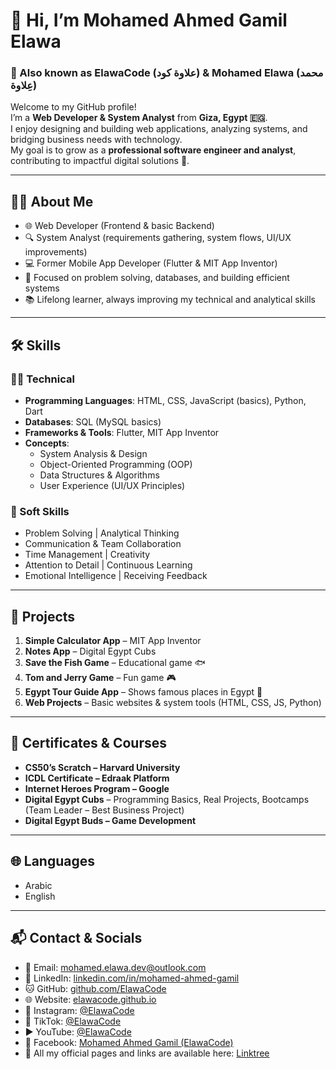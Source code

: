 # 👋 Hi, I’m Mohamed Ahmed Gamil Elawa
### 🔹 Also known as **ElawaCode (علاوة كود)** & **Mohamed Elawa (محمد عِلاوة)**

Welcome to my GitHub profile!  
I’m a **Web Developer & System Analyst** from **Giza, Egypt 🇪🇬**.  
I enjoy designing and building web applications, analyzing systems, and bridging business needs with technology.  
My goal is to grow as a **professional software engineer and analyst**, contributing to impactful digital solutions 🚀.  

---

## 👨‍💻 About Me
- 🌐 Web Developer (Frontend & basic Backend)  
- 🔍 System Analyst (requirements gathering, system flows, UI/UX improvements)  
- 💻 Former Mobile App Developer (Flutter & MIT App Inventor)  
- 🎯 Focused on problem solving, databases, and building efficient systems  
- 📚 Lifelong learner, always improving my technical and analytical skills  

---

## 🛠️ Skills

### 🧑‍💻 Technical
- **Programming Languages**: HTML, CSS, JavaScript (basics), Python, Dart  
- **Databases**: SQL (MySQL basics)  
- **Frameworks & Tools**: Flutter, MIT App Inventor  
- **Concepts**:  
  - System Analysis & Design  
  - Object-Oriented Programming (OOP)  
  - Data Structures & Algorithms  
  - User Experience (UI/UX Principles)  

### 🌟 Soft Skills
- Problem Solving | Analytical Thinking  
- Communication & Team Collaboration  
- Time Management | Creativity  
- Attention to Detail | Continuous Learning  
- Emotional Intelligence | Receiving Feedback  

---

## 🚀 Projects

1. **Simple Calculator App** – MIT App Inventor  
2. **Notes App** – Digital Egypt Cubs  
3. **Save the Fish Game** – Educational game 🐟  
4. **Tom and Jerry Game** – Fun game 🎮  
5. **Egypt Tour Guide App** – Shows famous places in Egypt 🏺  
6. **Web Projects** – Basic websites & system tools (HTML, CSS, JS, Python)  

---

## 📜 Certificates & Courses
- **CS50’s Scratch – Harvard University**  
- **ICDL Certificate – Edraak Platform**  
- **Internet Heroes Program – Google**  
- **Digital Egypt Cubs** – Programming Basics, Real Projects, Bootcamps (Team Leader – Best Business Project)  
- **Digital Egypt Buds – Game Development**  

---

## 🌐 Languages
- Arabic  
- English  

---

## 📬 Contact & Socials
- 📧 Email: [mohamed.elawa.dev@outlook.com](mailto:mohamed.elawa.dev@outlook.com)  
- 💼 LinkedIn: [linkedin.com/in/mohamed-ahmed-gamil](https://www.linkedin.com/in/mohamed-ahmed-gamil)  
- 🐱 GitHub: [github.com/ElawaCode](https://github.com/ElawaCode)  
- 🌐 Website: [elawacode.github.io](https://elawacode.github.io/Mohamed-Ahmed-Gamil/)  
- 📸 Instagram: [@ElawaCode](https://www.instagram.com/ElawaCode)  
- 🎵 TikTok: [@ElawaCode](https://www.tiktok.com/@ElawaCode)  
- ▶️ YouTube: [@ElawaCode](https://youtube.com/@ElawaCode)  
- 📘 Facebook: [Mohamed Ahmed Gamil (ElawaCode)](https://www.facebook.com/ElawaCode)  
- 📌 All my official pages and links are available here: [Linktree](https://linktr.ee/mohamed_ahmed_gamil)
